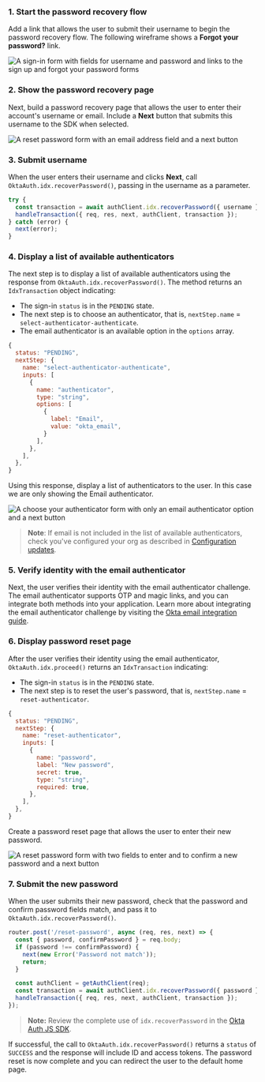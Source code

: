 ### 1. Start the password recovery flow

Add a link that allows the user to submit their username to begin the password recovery flow. The following wireframe shows a **Forgot your password?** link.

<div class="half wireframe-border">

![A sign-in form with fields for username and password and links to the sign up and forgot your password forms](/img/wireframes/sign-in-form-sign-up-forgot-your-password-links.png)

<!--

Source image: https://www.figma.com/file/YH5Zhzp66kGCglrXQUag2E/%F0%9F%93%8A-Updated-Diagrams-for-Dev-Docs?node-id=3398%3A36729&t=wzNwSZkdctajVush-1 sign-in-form-sign-up-forgot-your-password-links
 -->

</div>

### 2. Show the password recovery page

Next, build a password recovery page that allows the user to enter their account's username or email. Include a **Next** button that submits this username to the SDK when selected.

<div class="half wireframe-border">

![A reset password form with an email address field and a next button](/img/wireframes/reset-password-email-only.png)

<!--

Source image: https://www.figma.com/file/YH5Zhzp66kGCglrXQUag2E/%F0%9F%93%8A-Updated-Diagrams-for-Dev-Docs?node-id=3398%3A36756&t=wzNwSZkdctajVush-1 reset-password-email-only
 -->

</div>

### 3. Submit username

When the user enters their username and clicks **Next**, call `OktaAuth.idx.recoverPassword()`, passing in the username as a parameter.

```javascript
try {
  const transaction = await authClient.idx.recoverPassword({ username });
  handleTransaction({ req, res, next, authClient, transaction });
} catch (error) {
  next(error);
}
```

### 4. Display a list of available authenticators

The next step is to display a list of available authenticators using the response from `OktaAuth.idx.recoverPassword()`. The method returns an `IdxTransaction` object indicating:

* The sign-in `status` is in the `PENDING` state.
* The next step is to choose an authenticator, that is, `nextStep.name` = `select-authenticator-authenticate`.
* The email authenticator is an available option in the `options` array.

```javascript
{
  status: "PENDING",
  nextStep: {
    name: "select-authenticator-authenticate",
    inputs: [
      {
        name: "authenticator",
        type: "string",
        options: [
          {
            label: "Email",
            value: "okta_email",
          }
        ],
      },
    ],
  },
}
```

Using this response, display a list of authenticators to the user. In this case we are only showing the Email authenticator.

<div class="half wireframe-border">

![A choose your authenticator form with only an email authenticator option and a next button](/img/wireframes/choose-authenticator-email-only.png)

<!--

Source image: https://www.figma.com/file/YH5Zhzp66kGCglrXQUag2E/%F0%9F%93%8A-Updated-Diagrams-for-Dev-Docs?node-id=3398%3A36772&t=wzNwSZkdctajVush-1 choose-authenticator-email-only
 -->

</div>

> **Note**: If email is not included in the list of available authenticators, check you've configured your org as described in [Configuration updates](#configuration-updates).

### 5. Verify identity with the email authenticator

Next, the user verifies their identity with the email authenticator challenge. The email authenticator supports OTP and magic links, and you can integrate both methods into your application. Learn more about integrating the email authenticator challenge by visiting the [Okta email integration guide](/docs/guides/authenticators-okta-email/nodeexpress/main/#integrate-email-challenge-with-magic-links).

### 6. Display password reset page

After the user verifies their identity using the email authenticator, `OktaAuth.idx.proceed()` returns an `IdxTransaction` indicating:

* The sign-in `status` is in the `PENDING` state.
* The next step is to reset the user's password, that is, `nextStep.name` = `reset-authenticator`.

```javascript
{
  status: "PENDING",
  nextStep: {
    name: "reset-authenticator",
    inputs: [
      {
        name: "password",
        label: "New password",
        secret: true,
        type: "string",
        required: true,
      },
    ],
  },
}
```

Create a password reset page that allows the user to enter their new password.

<div class="half wireframe-border">

![A reset password form with two fields to enter and to confirm a new password and a next button](/img/wireframes/reset-password-new-password-fields.png)

<!--

Source image: https://www.figma.com/file/YH5Zhzp66kGCglrXQUag2E/%F0%9F%93%8A-Updated-Diagrams-for-Dev-Docs?node-id=3399%3A36886&t=2h5Mmz3COBLhqVzv-1 reset-password-new-password-fields
 -->

</div>

### 7. Submit the new password

When the user submits their new password, check that the password and confirm password fields match, and pass it to `OktaAuth.idx.recoverPassword()`.

```javascript
router.post('/reset-password', async (req, res, next) => {
  const { password, confirmPassword } = req.body;
  if (password !== confirmPassword) {
    next(new Error('Password not match'));
    return;
  }

  const authClient = getAuthClient(req);
  const transaction = await authClient.idx.recoverPassword({ password });
  handleTransaction({ req, res, next, authClient, transaction });
});
```

>**Note:** Review the complete use of `idx.recoverPassword` in the [Okta Auth JS SDK](https://github.com/okta/okta-auth-js/blob/master/docs/idx.md#idxrecoverpassword).

If successful, the call to `OktaAuth.idx.recoverPassword()` returns a `status` of `SUCCESS` and the response will include ID and access tokens. The password reset is now complete and you can redirect the user to the default home page.
